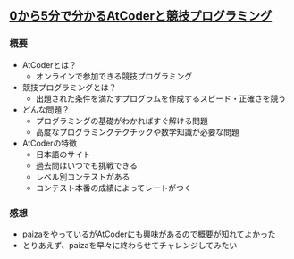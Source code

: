 ## [0から5分で分かるAtCoderと競技プログラミング](https://note.mu/kirimin_chan/n/nacd7b6b867b2)
### 概要
- AtCoderとは？
  - オンラインで参加できる競技プログラミング
- 競技プログラミングとは？
  - 出題された条件を満たすプログラムを作成するスピード・正確さを競う
- どんな問題？
  - プログラミングの基礎がわかればすぐ解ける問題
  - 高度なプログラミングテクチックや数学知識が必要な問題
- AtCoderの特徴
  - 日本語のサイト
  - 過去問はいつでも挑戦できる
  - レベル別コンテストがある
  - コンテスト本番の成績によってレートがつく

### 感想
- paizaをやっているがAtCoderにも興味があるので概要が知れてよかった
- とりあえず、paizaを早々に終わらせてチャレンジしてみたい
